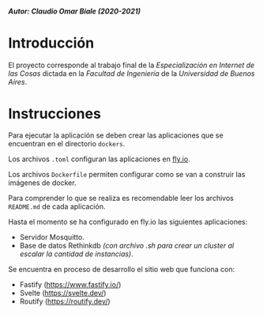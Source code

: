 ##### Autor:  Claudio Omar Biale (2020-2021)

# Introducción

El proyecto corresponde al trabajo final de la *Especialización en Internet de las Cosas* dictada en la *Facultad de Ingeniería* de la *Universidad de Buenos Aires*.

# Instrucciones

Para ejecutar la aplicación se deben crear las aplicaciones que se encuentran en el directorio `dockers`.

Los archivos `.toml` configuran las aplicaciones en [fly.io](https://fly.io).

Los archivos `Dockerfile` permiten configurar como se van a construir las imágenes de docker.

Para comprender lo que se realiza es recomendable leer los archivos `README.md` de cada aplicación.

Hasta el momento se ha configurado en fly.io las siguientes aplicaciones:
- Servidor Mosquitto.
- Base de datos Rethinkdb *(con archivo .sh para crear un cluster al escalar la cantidad de instancias)*.

Se encuentra en proceso de desarrollo el sitio web que funciona con:
- Fastify (https://www.fastify.io/)
- Svelte (https://svelte.dev/)
- Routify (https://routify.dev/)